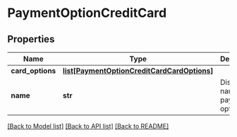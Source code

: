 # PaymentOptionCreditCard

## Properties
Name | Type | Description | Notes
------------ | ------------- | ------------- | -------------
**card_options** | [**list[PaymentOptionCreditCardCardOptions]**](PaymentOptionCreditCardCardOptions.md) |  | 
**name** | **str** | Display name of payment option. | [optional] 

[[Back to Model list]](../README.md#documentation-for-models) [[Back to API list]](../README.md#documentation-for-api-endpoints) [[Back to README]](../README.md)


